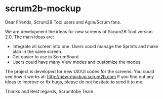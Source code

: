 scrum2b-mockup
==============

Dear Friends, Scrum2B Tool users and Agile/Scrum fans.

We are development the ideas for new screens of Scrum2B Tool version 2.0.
The main ideas are:
- Integrate all screen into one. Users could manage the Sprints and make plan in the same screen.
- Get easier to use in ScrumBoard
- Users could have many View modes and customize the modes.

The project is developed for new UX/UI codes for the screens. 
You could see how it works at: http://new-mockup.scrum2b.com
If you find out any ideas to improve or fix bugs, please do not hesitate to send it to me.

Thanks and Best regards,
Scrumtobe Team
